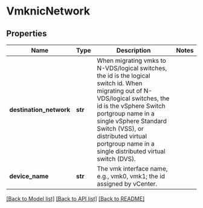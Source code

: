 # VmknicNetwork

## Properties
Name | Type | Description | Notes
------------ | ------------- | ------------- | -------------
**destination_network** | **str** | When migrating vmks to N-VDS/logical switches, the id is the logical switch id. When migrating out of N-VDS/logical switches, the id is the vSphere Switch portgroup name in a single vSphere Standard Switch (VSS), or distributed virtual portgroup name in a single distributed virtual switch (DVS). | 
**device_name** | **str** | The vmk interface name, e.g., vmk0, vmk1; the id assigned by vCenter. | 

[[Back to Model list]](../README.md#documentation-for-models) [[Back to API list]](../README.md#documentation-for-api-endpoints) [[Back to README]](../README.md)

